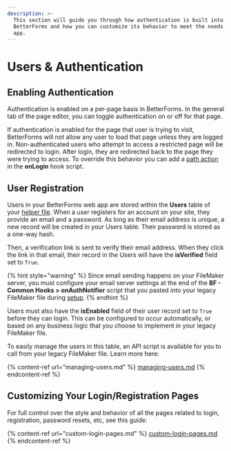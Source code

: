 ```yaml
---
description: >-
  This section will guide you through how authentication is built into
  BetterForms and how you can customize its behavior to meet the needs of your
  app.
---
```


# Users & Authentication

## Enabling Authentication

Authentication is enabled on a per-page basis in BetterForms. In the general tab of the page editor, you can toggle authentication on or off for that page.

If authentication is enabled for the page that user is trying to visit, BetterForms will not allow any user to load that page unless they are logged in. Non-authenticated users who attempt to access a restricted page will be redirected to login. After login, they are redirected back to the page they were trying to access. To override this behavior you can add a [path action](../actions-processor/actions_overview/path.md) in the **onLogin** hook script.

## User Registration

Users in your BetterForms web app are stored within the **Users** table of your [helper file](../../getting-started/setup/configure-fm-server.md#what-is-the-helper-file). When a user registers for an account on your site, they provide an email and a password. As long as their email address is unique, a new record will be created in your Users table. Their password is stored as a one-way hash.

Then, a verification link is sent to verify their email address. When they click the link in that email, their record in the Users will have the **isVerified** field set to `True`.

{% hint style="warning" %}
Since email sending happens on your FileMaker server, you must configure your email server settings at the end of the **BF - Common Hooks > onAuthNotifier** script that you pasted into your legacy FileMaker file during [setup](../../getting-started/setup/install-bf-helper-file.md).
{% endhint %}

Users must also have the **isEnabled** field of their user record set to `True` before they can login. This can be configured to occur automatically, or based on any business logic that you choose to implement in your legacy FileMaker file.

To easily manage the users in this table, an API script is available for you to call from your legacy FileMaker file. Learn more here:

{% content-ref url="managing-users.md" %}
[managing-users.md](managing-users.md)
{% endcontent-ref %}

## Customizing Your Login/Registration Pages

For full control over the style and behavior of all the pages related to login, registration, password resets, etc, see this guide:

{% content-ref url="custom-login-pages.md" %}
[custom-login-pages.md](custom-login-pages.md)
{% endcontent-ref %}
